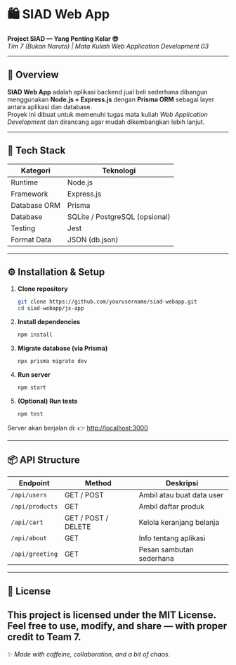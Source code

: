 # 🛍️ SIAD Web App  
**Project SIAD — Yang Penting Kelar 😎**  
_Tim 7 (Bukan Naruto) | Mata Kuliah Web Application Development 03_

---

## 🚀 Overview
**SIAD Web App** adalah aplikasi backend jual beli sederhana dibangun menggunakan **Node.js + Express.js** dengan **Prisma ORM** sebagai layer antara aplikasi dan database.  
Proyek ini dibuat untuk memenuhi tugas mata kuliah *Web Application Development* dan dirancang agar mudah dikembangkan lebih lanjut.

---

## 🧩 Tech Stack
| Kategori | Teknologi |
|-----------|------------|
| Runtime | Node.js |
| Framework | Express.js |
| Database ORM | Prisma |
| Database | SQLite / PostgreSQL (opsional) |
| Testing | Jest |
| Format Data | JSON (db.json) |

---

## ⚙️ Installation & Setup

1. **Clone repository**
   ```bash
   git clone https://github.com/yourusername/siad-webapp.git
   cd siad-webapp/js-app

2. **Install dependencies**

   ```bash
   npm install
   ```

3. **Migrate database (via Prisma)**

   ```bash
   npx prisma migrate dev
   ```

4. **Run server**

   ```bash
   npm start
   ```

5. **(Optional) Run tests**

   ```bash
   npm test
   ```

Server akan berjalan di:
👉 [http://localhost:3000](http://localhost:3000)

---

## 📦 API Structure

| Endpoint        | Method              | Deskripsi                 |
| --------------- | ------------------- | ------------------------- |
| `/api/users`    | GET / POST          | Ambil atau buat data user |
| `/api/products` | GET                 | Ambil daftar produk       |
| `/api/cart`     | GET / POST / DELETE | Kelola keranjang belanja  |
| `/api/about`    | GET                 | Info tentang aplikasi     |
| `/api/greeting` | GET                 | Pesan sambutan sederhana  |

---

## 🪪 License

This project is licensed under the **MIT License**.
Feel free to use, modify, and share — with proper credit to Team 7.
---

✨ *Made with caffeine, collaboration, and a bit of chaos.*
